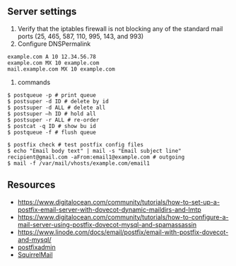## Server settings

1. Verify that the iptables firewall is not blocking any of the standard mail ports (25, 465, 587, 110, 995, 143, and 993)
1. Configure DNSPermalink

```
example.com A 10 12.34.56.78
example.com MX 10 example.com
mail.example.com MX 10 example.com
```

1. commands

```basj
$ postqueue -p # print queue
$ postsuper -d ID # delete by id
$ postsuper -d ALL # delete all
$ postsuper –h ID # hold all
$ postsuper -r ALL # re-order
$ postcat -q ID # show bu id
$ postqueue -f # flush queue

$ postfix check # test postfix config files
$ echo "Email body text" | mail -s "Email subject line" recipient@gmail.com -aFrom:email1@example.com # outgoing
$ mail -f /var/mail/vhosts/example.com/email1
```

## Resources

- https://www.digitalocean.com/community/tutorials/how-to-set-up-a-postfix-email-server-with-dovecot-dynamic-maildirs-and-lmtp
- https://www.digitalocean.com/community/tutorials/how-to-configure-a-mail-server-using-postfix-dovecot-mysql-and-spamassassin
- https://www.linode.com/docs/email/postfix/email-with-postfix-dovecot-and-mysql/
- [postfixadmin](https://github.com/postfixadmin/postfixadmin)
- [SquirrelMail](http://squirrelmail.org/download.php)
